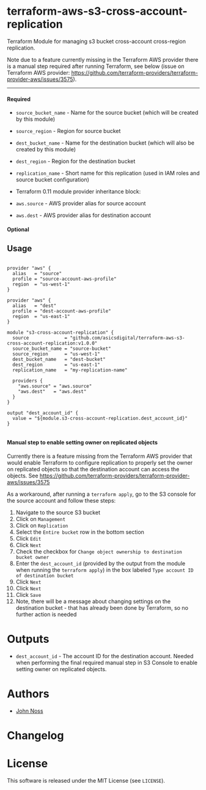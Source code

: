 # terraform-aws-s3-cross-account-replication
Terraform Module for managing s3 bucket cross-account cross-region replication.

Note due to a feature currently missing in the Terraform AWS provider there is a manual step required after running Terraform, see below (issue on Terraform AWS provider: https://github.com/terraform-providers/terraform-provider-aws/issues/3575).

----------------------

#### Required

- `source_bucket_name` - Name for the source bucket (which will be created by this module)
- `source_region`      - Region for source bucket
- `dest_bucket_name`   - Name for the destination bucket (which will also be created by this module)
- `dest_region`        - Region for the destination bucket
- `replication_name`   - Short name for this replication (used in IAM roles and source bucket configuration)

- Terraform 0.11 module provider inheritance block:

- `aws.source` - AWS provider alias for source account
- `aws.dest`   - AWS provider alias for destination account

#### Optional


Usage
-----

```hcl

provider "aws" {
  alias   = "source"
  profile = "source-account-aws-profile"
  region  = "us-west-1"
}

provider "aws" {
  alias   = "dest"
  profile = "dest-account-aws-profile"
  region  = "us-east-1"
}

module "s3-cross-account-replication" {
  source             = "github.com/asicsdigital/terraform-aws-s3-cross-account-replication:v1.0.0"
  source_bucket_name = "source-bucket"
  source_region      = "us-west-1"
  dest_bucket_name   = "dest-bucket"
  dest_region        = "us-east-1"
  replication_name   = "my-replication-name"

  providers {
    "aws.source" = "aws.source"
    "aws.dest"   = "aws.dest"
  }
}

output "dest_account_id" {
  value = "${module.s3-cross-account-replication.dest_account_id}"
}


```

#### Manual step to enable setting owner on replicated objects

Currently there is a feature missing from the Terraform AWS provider that would enable Terraform to configure replication to properly set the owner on replicated objects so that the destination account can access the objects. See https://github.com/terraform-providers/terraform-provider-aws/issues/3575

As a workaround, after running a `terraform apply`, go to the S3 console for the source account and follow these steps:

1. Navigate to the source S3 bucket
1. Click on `Management`
1. Click on `Replication`
1. Select the `Entire bucket` row in the bottom section
1. Click `Edit`
1. Click `Next`
1. Check the checkbox for `Change object ownership to destination bucket owner`
1. Enter the `dest_account_id` (provided by the output from the module when running the `terraform apply`) in the box labeled `Type account ID of destination bucket`
1. Click `Next`
1. Click `Next`
1. Click `Save`
1. Note, there will be a message about changing settings on the destination bucket - that has already been done by Terraform, so no further action is needed


Outputs
=======

- `dest_account_id` - The account ID for the destination account. Needed when performing the final required manual step in S3 Console to enable setting owner on replicated objects.

Authors
=======

* [John Noss](https://github.com/jnoss)


Changelog
=========


License
=======

This software is released under the MIT License (see `LICENSE`).
